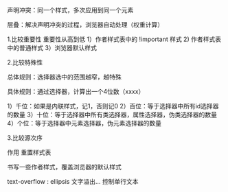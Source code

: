 声明冲突：同一个样式，多次应用到同一个元素

层叠：解决声明冲突的过程，浏览器自动处理（权重计算）

1.比较重要性
重要性从高到低
 1）作者样式表中的 !important 样式
 2) 作者样式表中的普通样式
 3）浏览器默认样式

 2.比较特殊性

 总体规则：选择器选中的范围越窄，越特殊

 具体规则：通过选择器，计算出一个4位数（xxxx）

  1）千位：如果是内联样式，记1，否则记0
  2）百位：等于选择器中所有id选择器的数量
  3）十位：等于选择器中所有类选择器，属性选择器，伪类选择器的数量
  4）个位：等于选择器中元素选择器，伪元素选择器的数量

  3.比较源次序


  作用  重置样式表
  
  书写一些作者样式，覆盖浏览器的默认样式

  text-overflow : ellipsis 文字溢出...  控制单行文本

